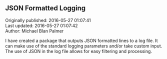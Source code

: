 ## JSON Formatted Logging  
Originally published: 2016-05-27 01:07:41  
Last updated: 2016-05-27 01:07:42  
Author: Michael Blan Palmer  
  
I have created a package that outputs JSON formatted lines to a log file. It can make use of the standard logging parameters and/or take custom input. The use of JSON in the log file allows for easy filtering and processing.